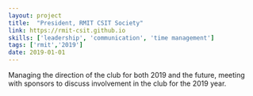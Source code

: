 ```yaml
---
layout: project
title:  "President, RMIT CSIT Society"
link: https://rmit-csit.github.io
skills: ['leadership', 'communication', 'time management']
tags: ['rmit','2019']
date: 2019-01-01
---
```

Managing the direction of the club for both 2019 and the future, meeting with sponsors to discuss 
involvement in the club for the 2019 year.